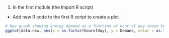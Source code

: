 1.  In the first module (the Import R script)
* Add new R code to the first R script to create a plot

```R
# New graph showing energy demand as a function of hour of day shown by day of week: (this is a comment)
ggplot(data.new, aes(x = as.factor(hourofday), y = Demand, color = as.factor(dayofweek))) + geom_line()
```
